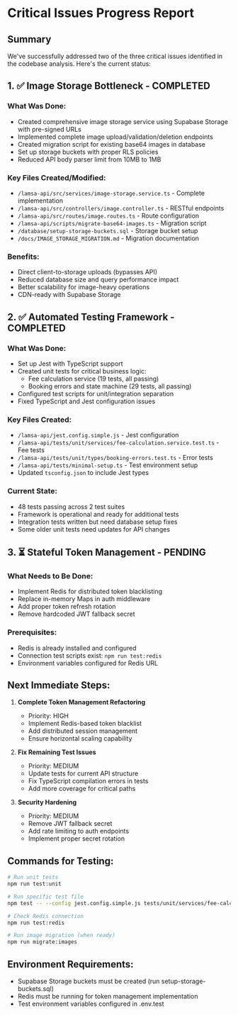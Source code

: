 # Critical Issues Progress Report

## Summary
We've successfully addressed two of the three critical issues identified in the codebase analysis. Here's the current status:

## 1. ✅ Image Storage Bottleneck - COMPLETED

### What Was Done:
- Created comprehensive image storage service using Supabase Storage with pre-signed URLs
- Implemented complete image upload/validation/deletion endpoints
- Created migration script for existing base64 images in database
- Set up storage buckets with proper RLS policies
- Reduced API body parser limit from 10MB to 1MB

### Key Files Created/Modified:
- `/lamsa-api/src/services/image-storage.service.ts` - Complete implementation
- `/lamsa-api/src/controllers/image.controller.ts` - RESTful endpoints
- `/lamsa-api/src/routes/image.routes.ts` - Route configuration
- `/lamsa-api/scripts/migrate-base64-images.ts` - Migration script
- `/database/setup-storage-buckets.sql` - Storage bucket setup
- `/docs/IMAGE_STORAGE_MIGRATION.md` - Migration documentation

### Benefits:
- Direct client-to-storage uploads (bypasses API)
- Reduced database size and query performance impact
- Better scalability for image-heavy operations
- CDN-ready with Supabase Storage

## 2. ✅ Automated Testing Framework - COMPLETED

### What Was Done:
- Set up Jest with TypeScript support
- Created unit tests for critical business logic:
  - Fee calculation service (19 tests, all passing)
  - Booking errors and state machine (29 tests, all passing)
- Configured test scripts for unit/integration separation
- Fixed TypeScript and Jest configuration issues

### Key Files Created:
- `/lamsa-api/jest.config.simple.js` - Jest configuration
- `/lamsa-api/tests/unit/services/fee-calculation.service.test.ts` - Fee tests
- `/lamsa-api/tests/unit/types/booking-errors.test.ts` - Error tests
- `/lamsa-api/tests/minimal-setup.ts` - Test environment setup
- Updated `tsconfig.json` to include Jest types

### Current State:
- 48 tests passing across 2 test suites
- Framework is operational and ready for additional tests
- Integration tests written but need database setup fixes
- Some older unit tests need updates for API changes

## 3. ⏳ Stateful Token Management - PENDING

### What Needs to Be Done:
- Implement Redis for distributed token blacklisting
- Replace in-memory Maps in auth middleware
- Add proper token refresh rotation
- Remove hardcoded JWT fallback secret

### Prerequisites:
- Redis is already installed and configured
- Connection test scripts exist: `npm run test:redis`
- Environment variables configured for Redis URL

## Next Immediate Steps:

1. **Complete Token Management Refactoring**
   - Priority: HIGH
   - Implement Redis-based token blacklist
   - Add distributed session management
   - Ensure horizontal scaling capability

2. **Fix Remaining Test Issues**
   - Priority: MEDIUM
   - Update tests for current API structure
   - Fix TypeScript compilation errors in tests
   - Add more coverage for critical paths

3. **Security Hardening**
   - Priority: MEDIUM
   - Remove JWT fallback secret
   - Add rate limiting to auth endpoints
   - Implement proper secret rotation

## Commands for Testing:
```bash
# Run unit tests
npm run test:unit

# Run specific test file
npm test -- --config jest.config.simple.js tests/unit/services/fee-calculation.service.test.ts

# Check Redis connection
npm run test:redis

# Run image migration (when ready)
npm run migrate:images
```

## Environment Requirements:
- Supabase Storage buckets must be created (run setup-storage-buckets.sql)
- Redis must be running for token management implementation
- Test environment variables configured in .env.test